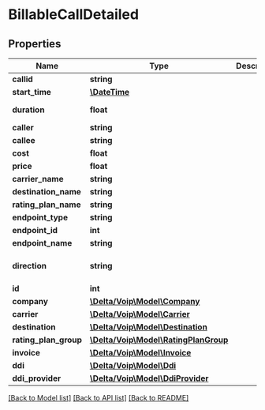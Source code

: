 # BillableCallDetailed

## Properties
Name | Type | Description | Notes
------------ | ------------- | ------------- | -------------
**callid** | **string** |  | [optional] 
**start_time** | [**\DateTime**](\DateTime.md) |  | [optional] 
**duration** | **float** |  | [default to 0.0]
**caller** | **string** |  | [optional] 
**callee** | **string** |  | [optional] 
**cost** | **float** |  | [optional] 
**price** | **float** |  | [optional] 
**carrier_name** | **string** |  | [optional] 
**destination_name** | **string** |  | [optional] 
**rating_plan_name** | **string** |  | [optional] 
**endpoint_type** | **string** |  | [optional] 
**endpoint_id** | **int** |  | [optional] 
**endpoint_name** | **string** |  | [optional] 
**direction** | **string** |  | [optional] [default to 'outbound']
**id** | **int** |  | [optional] 
**company** | [**\Delta/Voip\Model\Company**](Company.md) |  | [optional] 
**carrier** | [**\Delta/Voip\Model\Carrier**](Carrier.md) |  | [optional] 
**destination** | [**\Delta/Voip\Model\Destination**](Destination.md) |  | [optional] 
**rating_plan_group** | [**\Delta/Voip\Model\RatingPlanGroup**](RatingPlanGroup.md) |  | [optional] 
**invoice** | [**\Delta/Voip\Model\Invoice**](Invoice.md) |  | [optional] 
**ddi** | [**\Delta/Voip\Model\Ddi**](Ddi.md) |  | [optional] 
**ddi_provider** | [**\Delta/Voip\Model\DdiProvider**](DdiProvider.md) |  | [optional] 

[[Back to Model list]](../README.md#documentation-for-models) [[Back to API list]](../README.md#documentation-for-api-endpoints) [[Back to README]](../README.md)



